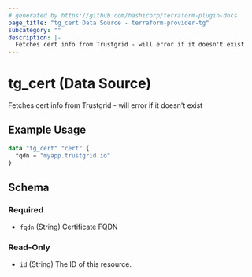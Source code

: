 ```yaml
---
# generated by https://github.com/hashicorp/terraform-plugin-docs
page_title: "tg_cert Data Source - terraform-provider-tg"
subcategory: ""
description: |-
  Fetches cert info from Trustgrid - will error if it doesn't exist
---
```


# tg_cert (Data Source)

Fetches cert info from Trustgrid - will error if it doesn't exist

## Example Usage

```terraform
data "tg_cert" "cert" {
  fqdn = "myapp.trustgrid.io"
}
```

<!-- schema generated by tfplugindocs -->
## Schema

### Required

- `fqdn` (String) Certificate FQDN

### Read-Only

- `id` (String) The ID of this resource.
